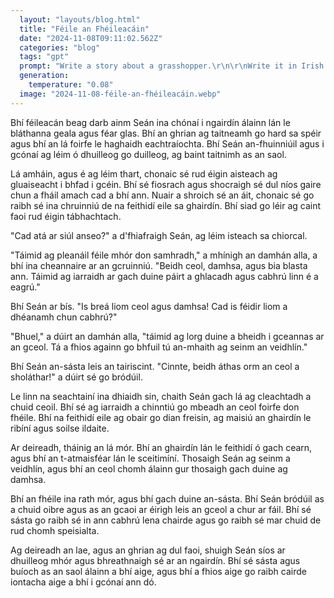 ```yaml
---
  layout: "layouts/blog.html"
  title: "Féile an Fhéileacáin"
  date: "2024-11-08T09:11:02.562Z"
  categories: "blog"
  tags: "gpt"
  prompt: "Write a story about a grasshopper.\r\n\r\nWrite it in Irish."
  generation: 
    temperature: "0.08"
  image: "2024-11-08-féile-an-fhéileacáin.webp"
---
```

Bhí féileacán beag darb ainm Seán ina chónaí i ngairdín álainn lán le bláthanna geala agus féar glas. Bhí an ghrian ag taitneamh go hard sa spéir agus bhí an lá foirfe le haghaidh eachtraíochta. Bhí Seán an-fhuinniúil agus i gcónaí ag léim ó dhuilleog go duilleog, ag baint taitnimh as an saol.

Lá amháin, agus é ag léim thart, chonaic sé rud éigin aisteach ag gluaiseacht i bhfad i gcéin. Bhí sé fiosrach agus shocraigh sé dul níos gaire chun a fháil amach cad a bhí ann. Nuair a shroich sé an áit, chonaic sé go raibh sé ina chruinniú de na feithidí eile sa ghairdín. Bhí siad go léir ag caint faoi rud éigin tábhachtach.

"Cad atá ar siúl anseo?" a d'fhiafraigh Seán, ag léim isteach sa chiorcal.

"Táimid ag pleanáil féile mhór don samhradh," a mhínigh an damhán alla, a bhí ina cheannaire ar an gcruinniú. "Beidh ceol, damhsa, agus bia blasta ann. Táimid ag iarraidh ar gach duine páirt a ghlacadh agus cabhrú linn é a eagrú."

Bhí Seán ar bís. "Is breá liom ceol agus damhsa! Cad is féidir liom a dhéanamh chun cabhrú?"

"Bhuel," a dúirt an damhán alla, "táimid ag lorg duine a bheidh i gceannas ar an gceol. Tá a fhios againn go bhfuil tú an-mhaith ag seinm an veidhlín."

Bhí Seán an-sásta leis an tairiscint. "Cinnte, beidh áthas orm an ceol a sholáthar!" a dúirt sé go bródúil.

Le linn na seachtainí ina dhiaidh sin, chaith Seán gach lá ag cleachtadh a chuid ceoil. Bhí sé ag iarraidh a chinntiú go mbeadh an ceol foirfe don fhéile. Bhí na feithidí eile ag obair go dian freisin, ag maisiú an ghairdín le ribíní agus soilse ildaite.

Ar deireadh, tháinig an lá mór. Bhí an ghairdín lán le feithidí ó gach cearn, agus bhí an t-atmaisféar lán le sceitimíní. Thosaigh Seán ag seinm a veidhlín, agus bhí an ceol chomh álainn gur thosaigh gach duine ag damhsa.

Bhí an fhéile ina rath mór, agus bhí gach duine an-sásta. Bhí Seán bródúil as a chuid oibre agus as an gcaoi ar éirigh leis an gceol a chur ar fáil. Bhí sé sásta go raibh sé in ann cabhrú lena chairde agus go raibh sé mar chuid de rud chomh speisialta.

Ag deireadh an lae, agus an ghrian ag dul faoi, shuigh Seán síos ar dhuilleog mhór agus bhreathnaigh sé ar an ngairdín. Bhí sé sásta agus buíoch as an saol álainn a bhí aige, agus bhí a fhios aige go raibh cairde iontacha aige a bhí i gcónaí ann dó.
